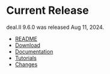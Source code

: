 Current Release
===============

deal.II 9.6.0 was released Aug 11, 2024.

- [README](https://www.dealii.org/current/readme.html)
- [Download](download.md)
- [Documentation](https://www.dealii.org/current/index.html)
- [Tutorials](https://www.dealii.org/current/doxygen/deal.II/Tutorial.html)
- [Changes](https://www.dealii.org/current/doxygen/deal.II/changes_between_9_5_2_and_9_6_0.html)

